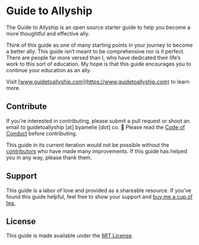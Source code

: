 # Guide to Allyship
The Guide to Allyship is an open source starter guide to help you become a more thoughtful and effective ally.

Think of this guide as one of many starting points in your journey to become a better ally. This guide isn’t meant to be comprehensive nor is it perfect. There are people far more versed than I, who have dedicated their life’s work to this sort of education. My hope is that this guide encourages you to continue your education as an ally.

Visit [www.guidetoallyship.com](https://www.guidetoallyship.com) to learn more.

## Contribute

If you’re interested in contributing, please submit a pull request or shoot an email to guidetoallyship [at] byamelie [dot] co. :sparkling_heart: Please read the [Code of Conduct](https://github.com/almnt/guide-to-allyship/blob/master/CODE_OF_CONDUCT.md) before contributing.

This guide in its current iteration would not be possible without the [contributors](https://github.com/almnt/guide-to-allyship/graphs/contributors) who have made many improvements. If this guide has helped you in any way, please thank them.

## Support

This guide is a labor of love and provided as a shareable resource. If you’ve found this guide helpful, feel free to show your support and [buy me a cup of tea.](https://www.buymeacoffee.com/amelie)

## License

This guide is made available under the [MIT License](https://github.com/almnt/guide-to-allyship/blob/master/LICENSE.md).
